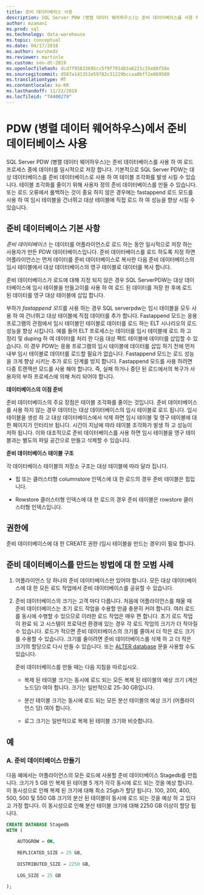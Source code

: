 ```yaml
---
title: 준비 데이터베이스 사용
description: SQL Server PDW (병렬 데이터 웨어하우스)는 준비 데이터베이스를 사용 하 여 로드 프로세스 중에 데이터를 일시적으로 저장 합니다.
author: mzaman1
ms.prod: sql
ms.technology: data-warehouse
ms.topic: conceptual
ms.date: 04/17/2018
ms.author: murshedz
ms.reviewer: martinle
ms.custom: seo-dt-2019
ms.openlocfilehash: dcd7f95833695cc5f9f791d83a6221c35e88f58e
ms.sourcegitcommit: d587a141351e59782c31229bccaa0bff2e869580
ms.translationtype: MT
ms.contentlocale: ko-KR
ms.lasthandoff: 11/22/2019
ms.locfileid: "74400279"
---
```

# <a name="using-a-staging-database-in-parallel-data-warehouse-pdw"></a>PDW (병렬 데이터 웨어하우스)에서 준비 데이터베이스 사용
SQL Server PDW (병렬 데이터 웨어하우스)는 준비 데이터베이스를 사용 하 여 로드 프로세스 중에 데이터를 일시적으로 저장 합니다. 기본적으로 SQL Server PDW는 대상 데이터베이스를 준비 데이터베이스로 사용 하 여 테이블 조각화를 발생 시킬 수 있습니다. 테이블 조각화를 줄이기 위해 사용자 정의 준비 데이터베이스를 만들 수 있습니다. 또는 로드 오류에서 롤백하는 것이 중요 하지 않은 경우에는 fastappend 로드 모드를 사용 하 여 임시 테이블을 건너뛰고 대상 테이블에 직접 로드 하 여 성능을 향상 시킬 수 있습니다.  
  
## <a name="StagingDatabase"></a>준비 데이터베이스 기본 사항  
*준비 데이터베이스* 는 데이터를 어플라이언스로 로드 하는 동안 일시적으로 저장 하는 사용자가 만든 PDW 데이터베이스입니다. 준비 데이터베이스를 로드 하도록 지정 하면 어플라이언스는 먼저 데이터를 준비 데이터베이스로 복사한 다음 준비 데이터베이스의 임시 테이블에서 대상 데이터베이스의 영구 테이블로 데이터를 복사 합니다.  
  
준비 데이터베이스가 로드에 대해 지정 되지 않은 경우 SQL ServerPDW는 대상 데이터베이스에 임시 테이블을 만들고이를 사용 하 여 로드 된 데이터를 저장 한 후에 로드 된 데이터를 영구 대상 테이블에 삽입 합니다.  
  
부하가 *fastappend 모드*를 사용 하는 경우 SQL serverpdw는 임시 테이블을 모두 사용 하 여 건너뛰고 대상 테이블에 직접 데이터를 추가 합니다. Fastappend 모드는 응용 프로그램의 관점에서 임시 테이블인 테이블로 데이터를 로드 하는 ELT 시나리오의 로드 성능을 향상 시킵니다. 예를 들어 ELT 프로세스는 데이터를 임시 테이블에 로드 하 고 정리 및 duping 하 여 데이터를 처리 한 다음 대상 팩트 테이블에 데이터를 삽입할 수 있습니다. 이 경우 PDW는 응용 프로그램의 임시 테이블에 데이터를 삽입 하기 전에 먼저 내부 임시 테이블로 데이터를 로드할 필요가 없습니다. Fastappend 모드는 로드 성능을 크게 향상 시키는 추가 로드 단계를 방지 합니다. Fastappend 모드를 사용 하려면 다중 트랜잭션 모드를 사용 해야 합니다. 즉, 실패 하거나 중단 된 로드에서의 복구가 사용자의 부하 프로세스에 의해 처리 되어야 합니다.  
  
**데이터베이스의 이점 준비**  
  
준비 데이터베이스의 주요 장점은 테이블 조각화를 줄이는 것입니다. 준비 데이터베이스를 사용 하지 않는 경우 데이터는 대상 데이터베이스의 임시 테이블로 로드 됩니다. 임시 테이블을 생성 하 고 대상 데이터베이스에서 삭제 하면 임시 테이블 및 영구 테이블에 대 한 페이지가 인터리브 됩니다. 시간이 지남에 따라 테이블 조각화가 발생 하 고 성능이 저하 됩니다. 이와 대조적으로 준비 데이터베이스를 사용 하면 임시 테이블을 영구 테이블과는 별도의 파일 공간으로 만들고 삭제할 수 있습니다.  
  
**준비 데이터베이스 테이블 구조**  
  
각 데이터베이스 테이블의 저장소 구조는 대상 테이블에 따라 달라 집니다.  
  
-   힙 또는 클러스터형 columnstore 인덱스에 대 한 로드의 경우 준비 테이블은 힙입니다.  
  
-   Rowstore 클러스터형 인덱스에 대 한 로드의 경우 준비 테이블은 rowstore 클러스터형 인덱스입니다.  
  
## <a name="Permissions"></a>권한에  
준비 데이터베이스에 대 한 CREATE 권한 (임시 테이블을 만드는 경우)이 필요 합니다. 

<!-- MISSING LINKS

For more information, see [Grant Permissions to load data](grant-permissions-to-load-data.md).  

-->
  
## <a name="CreatingStagingDatabase"></a>준비 데이터베이스를 만드는 방법에 대 한 모범 사례  
  
1.  어플라이언스 당 하나의 준비 데이터베이스만 있어야 합니다. 모든 대상 데이터베이스에 대 한 모든 로드 작업에서 준비 데이터베이스를 공유할 수 있습니다.  
  
2.  준비 데이터베이스의 크기는 고객 마다 다릅니다. 처음에 어플라이언스를 채울 때 준비 데이터베이스는 초기 로드 작업을 수용할 만큼 충분히 커야 합니다. 여러 로드를 동시에 수행할 수 있으므로 이러한 로드 작업은 매우 편 합니다. 초기 로드 작업이 완료 되 고 시스템이 프로덕션 환경에 있는 경우 각 로드 작업의 크기가 더 작아질 수 있습니다. 로드가 적으면 준비 데이터베이스의 크기를 줄여서 더 작은 로드 크기를 수용할 수 있습니다. 크기를 줄이려면 준비 데이터베이스를 삭제 하 고 더 작은 크기의 할당으로 다시 만들 수 있습니다. 또는 [ALTER database](../t-sql/statements/alter-database-transact-sql.md?tabs=sqlpdw) 문을 사용할 수도 있습니다.  
  
    준비 데이터베이스를 만들 때는 다음 지침을 따르십시오.  
  
    -   복제 된 테이블 크기는 동시에 로드 되는 모든 복제 된 테이블의 예상 크기 (계산 노드당) 여야 합니다. 크기는 일반적으로 25-30 GB입니다.  
  
    -   분산 테이블 크기는 동시에 로드 되는 모든 분산 테이블의 예상 크기 (어플라이언스 당) 여야 합니다.  
  
    -   로그 크기는 일반적으로 복제 된 테이블 크기와 비슷합니다.  
  
## <a name="Examples"></a>예  
  
### <a name="a-create-a-staging-database"></a>A. 준비 데이터베이스 만들기 
다음 예에서는 어플라이언스의 모든 로드에 사용할 준비 데이터베이스 Stagedb를 만듭니다. 크기가 5 GB 인 복제 된 테이블 5 개가 각각 동시에 로드 되는 것을 예상 합니다. 이 동시성으로 인해 복제 된 크기에 대해 최소 25gb가 할당 됩니다. 100, 200, 400, 500, 500 및 550 GB 크기의 분산 된 테이블이 동시에 로드 되는 것을 예상 하 고 있다고 가정 합니다. 이 동시성으로 인해 분산 테이블 크기에 대해 2250 GB 이상이 할당 됩니다.  
  
```sql  
CREATE DATABASE Stagedb  
WITH (  
  
    AUTOGROW = ON,  
  
    REPLICATED_SIZE = 25 GB,  
  
    DISTRIBUTED_SIZE = 2250 GB,  
  
    LOG_SIZE = 25 GB  
  
);  
```  

<!-- MISSING LINKS
 
## See Also  
[Common metadata query examples](metadata-query-examples.md)  

-->
  
